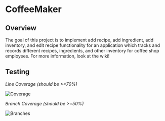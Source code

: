 # CoffeeMaker

## Overview

The goal of this project is to implement add recipe, add ingredient, add inventory, and edit recipe functionality for an application which tracks and records different recipes, ingredients, and other inventory for coffee shop employees. For more information, look at the wiki!

## Testing

*Line Coverage (should be >=70%)*

![Coverage](.github/badges/jacoco.svg)

*Branch Coverage (should be >=50%)*

![Branches](.github/badges/branches.svg)
